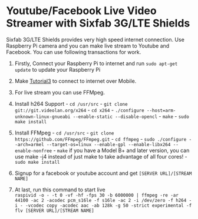 # Youtube/Facebook Live Video Streamer with Sixfab 3G/LTE Shields

Sixfab 3G/LTE Shields provides very high speed internet connection. Use Raspberry Pi camera and you can make live stream to Youtube and Facebook. You can use following transactions for work. 

1. Firstly, Connect your Raspberry Pi to internet and run `sudo apt-get update` to update your Raspberry Pi
2. Make [Tutorial3](https://github.com/sixfab/rpiShields/tree/master/tutorials/tutorial3) to connect to internet over Mobile.
3. For live stream you can use FFMpeg.
  1. Install h264 Support
    - `cd /usr/src`
    - `git clone git://git.videolan.org/x264`
    - `cd x264`
    - `./configure --host=arm-unknown-linux-gnueabi --enable-static --disable-opencl`
    - `make`
    - `sudo make install`
    
  2. Install FFMpeg 
    - `cd /usr/src`
    - `git clone https://github.com/FFmpeg/FFmpeg.git`
    - `cd ffmpeg`
    - `sudo ./configure --arch=armel --target-os=linux --enable-gpl --enable-libx264 --enable-nonfree`
    - `make` if you have a Model B+ and later version, you can use make -j4  instead of just make  to take advantage of all four cores!
    - `sudo make install`
    
4. Signup for a facebook or youtube account and get `[SERVER URL]/[STREAM NAME]`
5. At last, run this command to start live<br/>
  `raspivid -o - -t 0 -vf -hf -fps 30 -b 6000000 | ffmpeg -re -ar 44100 -ac 2 -acodec pcm_s16le -f s16le -ac 2 -i /dev/zero -f h264 -i - -vcodec copy -acodec aac -ab 128k -g 50 -strict experimental -f flv [SERVER URL]/[STREAM NAME]`
    
